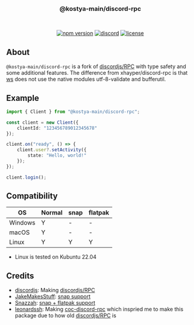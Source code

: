 <!-- markdownlint-disable -->
<div align="center">
    <br />
    <h3>@kostya-main/discord-rpc</h3>
    <br />
    <p>
        <a href="https://www.npmjs.com/package/@kostya-main/discord-rpc" target="_blank"><img src="https://img.shields.io/npm/v/@kostya-main/discord-rpc.svg" alt="npm version"/></a>
        <a href="https://discord.com/invite/xTAR8nUs2g" target="_blank"><img src="https://img.shields.io/discord/965168309731487805.svg" alt="discord"/></a>
        <a href="https://github.com/xhayper/discord-rpc/blob/main/LICENSE" target="_blank"><img src="https://img.shields.io/github/license/xhayper/discord-rpc.svg" alt="license"/></a>
    </p>
</div>
<!-- markdownlint-enable -->

## About

`@kostya-main/discord-rpc` is a fork of [discordjs/RPC](https://github.com/discordjs/RPC) with type safety and some additional features. The difference from xhayper/discord-rpc is that [ws](https://www.npmjs.com/package/ws) does not use the native modules utf-8-validate and bufferutil.

## Example

```ts
import { Client } from "@kostya-main/discord-rpc";

const client = new Client({
    clientId: "123456789012345678"
});

client.on("ready", () => {
    client.user?.setActivity({
        state: "Hello, world!"
    });
});

client.login();
```

## Compatibility

| OS      | Normal | snap | flatpak |
| ------- | ------ | ---- | ------- |
| Windows | Y      | -    | -       |
| macOS   | Y      | -    | -       |
| Linux   | Y      | Y    | Y       |

-   Linux is tested on Kubuntu 22.04

## Credits

-   [discordjs](https://github.com/discordjs): Making [discordjs/RPC](https://github.com/discordjs/RPC)
-   [JakeMakesStuff](https://github.com/JakeMakesStuff): [snap support](https://github.com/discordjs/RPC/pull/152)
-   [Snazzah](https://github.com/Snazzah): [snap + flatpak support](https://github.com/Snazzah/SublimeDiscordRP/blob/c13e60cdbc5de8147881bb232f2339722c2b46b4/discord_ipc/__init__.py#L208)
-   [leonardssh](https://github.com/leonardssh): Making [coc-discord-rpc](https://github.com/leonardssh/coc-discord-rpc) which inspried me to make this package due to how old [discordjs/RPC](https://github.com/discordjs/RPC) is
